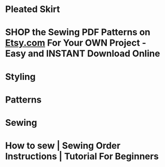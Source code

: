 # Pleated Skirt

# SHOP the Sewing PDF Patterns on [Etsy.com](https://www.etsy.com/ca/listing/1275580812/women-pleated-skirt-with-pockets-maxi) For Your OWN Project - Easy and INSTANT Download Online

<picture src="Pleated Skirt_01.jpg" alt="Pleated Skirt_01"></picture>

# Styling

<picture src="Pleated Skirt_07.jpg" alt="Pleated Skirt_07"></picture>

<picture src="Pleated Skirt_08.jpg" alt="Pleated Skirt_08"></picture>

<picture src="Pleated Skirt_09.jpg" alt="Pleated Skirt_09"></picture>

<picture src="Pleated Skirt_10.jpg" alt="Pleated Skirt_10"></picture>

<picture src="Pleated Skirt_11.jpg" alt="Pleated Skirt_11"></picture>

# Patterns

<picture src="Pleated Skirt_02.jpg" alt="Pleated Skirt_02"></picture>

<picture src="Pleated Skirt_03.png" alt="Pleated Skirt_03"></picture>

# Sewing

<picture src="Pleated Skirt_04.jpg" alt="Pleated Skirt_04"></picture>

<picture src="Pleated Skirt_05.jpg" alt="Pleated Skirt_05"></picture>

<picture src="Pleated Skirt_06.jpg" alt="Pleated Skirt_06"></picture>

# How to sew | Sewing Order Instructions | Tutorial For Beginners

<youtube embedId="bhHbgROuRp0"></youtube>

